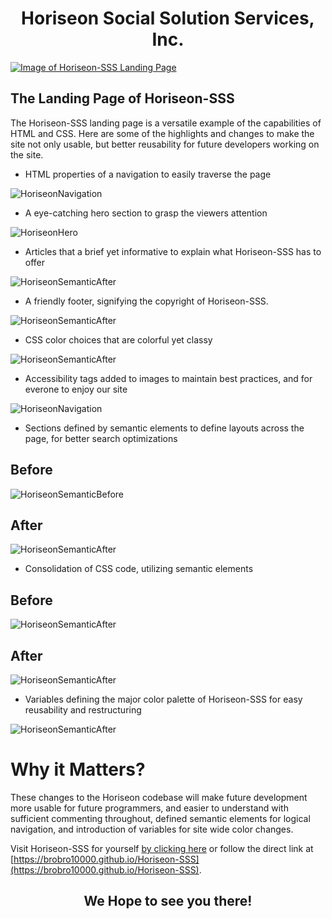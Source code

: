# <center>Horiseon Social Solution Services, Inc.</center>
[![Image of Horiseon-SSS Landing Page
](assets/images/01-html-css-git-homework-demo.png
"Horiseon-SSS Landing Page")
](https://brobro10000.github.io/Horiseon-SSS)

## **The Landing Page of Horiseon-SSS**
The Horiseon-SSS landing page is a versatile example of the capabilities of HTML and CSS. 
Here are some of the highlights and changes to make the site not only usable, but better reusability for future developers working on the site.


- HTML properties of a navigation to easily traverse the page

![HoriseonNavigation](assets/images/Horiseon-SSS-Navigation.JPG)


- A eye-catching hero section to grasp the viewers attention

![HoriseonHero](assets/images/Horiseon-SSS-Hero.JPG)


- Articles that a brief yet informative to explain what Horiseon-SSS has to offer

![HoriseonSemanticAfter](assets/images/Horiseon-SSS-Articles.JPG)


- A friendly footer, signifying the copyright of Horiseon-SSS. 

![HoriseonSemanticAfter](assets/images/Horiseon-SSS-Footer.JPG)


- CSS color choices that are colorful yet classy

![HoriseonSemanticAfter](assets/images/Horiseon-SSS-CSS.JPG)



- Accessibility tags added to images to maintain best practices, and for everone to enjoy our site

![HoriseonNavigation](assets/images/Horiseon-SSS-Accessibility.JPG)


- Sections defined by semantic elements to define layouts across the page, for better search optimizations

## **Before**

![HoriseonSemanticBefore](assets/images/Horiseon-SSS-Semantic-Before.JPG)

## **After** 
![HoriseonSemanticAfter](assets/images/Horiseon-SSS-Semantic-After.JPG)


- Consolidation of CSS code, utilizing semantic elements

## **Before**

![HoriseonSemanticAfter](assets/images/Horiseon-SSS-Consolidation-Before.JPG)

## **After**

![HoriseonSemanticAfter](assets/images/Horiseon-SSS-Consolidation-After.JPG)


- Variables defining the major color palette of Horiseon-SSS for easy reusability and restructuring

![HoriseonSemanticAfter](assets/images/Horiseon-SSS-CSS-Vars.JPG)



# Why it Matters?
These changes to the Horiseon codebase will make future development more usable for future programmers, and easier to understand with sufficient commenting throughout, defined semantic elements for logical navigation, and introduction of variables for site wide color changes. 

Visit Horiseon-SSS for yourself [by clicking here](https://brobro10000.github.io/Horiseon-SSS) or follow the direct link at [https://brobro10000.github.io/Horiseon-SSS](https://brobro10000.github.io/Horiseon-SSS). 

## <center>We Hope to see you there!</center> ##